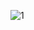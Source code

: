 ![1](https://github.com/cyber-robot1/Mastering-4-critical-SKILLS-using-CPP-17-course/assets/76911827/1629a9af-3180-4c35-8557-3956e068f221)
